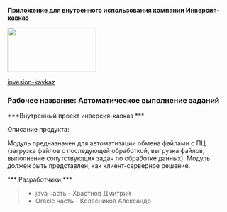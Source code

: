 **Приложение для внутренного использования компании Инверсия-кавказ**

<img src="https://inversion-kavkaz.ru/images/logo_1.svg" width="200" height="100">

[invesion-kavkaz](https://inversion-kavkaz.ru/)

### Рабочее название: Автоматическое выполнение заданий
***Внутренный проект инверсия-кавказ ***

Описание продукта:

Модуль предназначен для автоматизации обмена файлами с ПЦ (загрузка файлов с последующей обработкой, выгрузка файлов, выполнение сопутствующих задач по обработке данных).
Модуль должен быть представлен, как клиент-серверное решение.

*** Разработчики:***

>* java часть -   Хвастнов Дмитрий
>* Oracle часть - Колесников Александр



